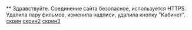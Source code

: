 ** 
Здравствуйте. Соединение сайта безопасное, используется HTTPS.
Удалила пару фильмов, изменила надписи, удалила кнопку "Кабинет".
[скрин](%D1%81%D0%B0%D0%B9%D1%822.png)
[скрин2](%D1%81%D0%B0%D0%B9%D1%82.png)
[скрин3](%D0%B8%D0%B7%D0%BC%D0%B5%D0%BD%D0%B5%D0%BD.png)
